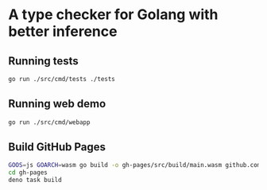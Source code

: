 # A type checker for Golang with better inference

## Running tests

```sh
go run ./src/cmd/tests ./tests
```

## Running web demo

```sh
go run ./src/cmd/webapp
```

## Build GitHub Pages

```sh
GOOS=js GOARCH=wasm go build -o gh-pages/src/build/main.wasm github.com/garciat/gobid/cmd/main
cd gh-pages
deno task build
```
